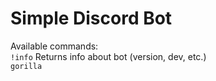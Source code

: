 # Simple Discord Bot

Available commands:
<br>`!info` Returns info about bot (version, dev, etc.)
<br>`gorilla`

